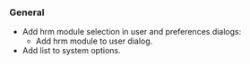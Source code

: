 ### General
- Add hrm module selection in user and preferences dialogs:
  * Add hrm module to user dialog.
- Add list to system options.


